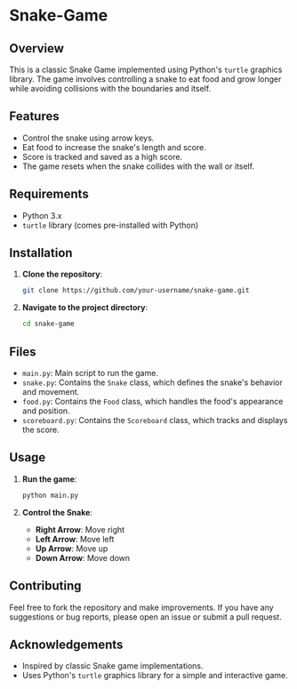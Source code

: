 # Snake-Game

## Overview

This is a classic Snake Game implemented using Python's `turtle` graphics library. The game involves controlling a snake to eat food and grow longer while avoiding collisions with the boundaries and itself.

## Features

- Control the snake using arrow keys.
- Eat food to increase the snake's length and score.
- Score is tracked and saved as a high score.
- The game resets when the snake collides with the wall or itself.

## Requirements

- Python 3.x
- `turtle` library (comes pre-installed with Python)

## Installation

1. **Clone the repository**:
    ```bash
    git clone https://github.com/your-username/snake-game.git
    ```
2. **Navigate to the project directory**:
    ```bash
    cd snake-game
    ```

## Files

- `main.py`: Main script to run the game.
- `snake.py`: Contains the `Snake` class, which defines the snake's behavior and movement.
- `food.py`: Contains the `Food` class, which handles the food's appearance and position.
- `scoreboard.py`: Contains the `Scoreboard` class, which tracks and displays the score.

## Usage

1. **Run the game**:
    ```bash
    python main.py
    ```

2. **Control the Snake**:
   - **Right Arrow**: Move right
   - **Left Arrow**: Move left
   - **Up Arrow**: Move up
   - **Down Arrow**: Move down

## Contributing

Feel free to fork the repository and make improvements. If you have any suggestions or bug reports, please open an issue or submit a pull request.

## Acknowledgements

- Inspired by classic Snake game implementations.
- Uses Python's `turtle` graphics library for a simple and interactive game.

